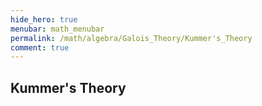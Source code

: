 ```yaml
---
hide_hero: true
menubar: math_menubar
permalink: /math/algebra/Galois_Theory/Kummer's_Theory
comment: true
---
```

## Kummer's Theory